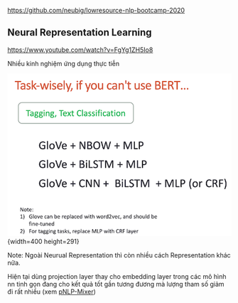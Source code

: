 https://github.com/neubig/lowresource-nlp-bootcamp-2020


## Neural Representation Learning
https://www.youtube.com/watch?v=FgYg1ZH5Io8

Nhiều kinh nghiệm ứng dụng thực tiễn

![](_files/which_one.png){width=400 height=291}

Note: Ngoài Neurual Representation thì còn nhiều cách Representation khác nữa.

Hiện tại dùng projection layer thay cho embedding layer trong các mô hình nn tinh gọn đang cho kết quả tốt gần tương đương mà lượng tham số giảm đi rất nhiều (xem [pNLP-Mixer](pNLP-mixer-review.md))